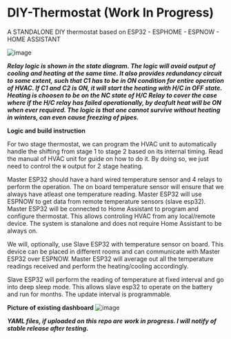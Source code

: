 # DIY-Thermostat (Work In Progress)
A STANDALONE DIY thermostat based on ESP32 - ESPHOME - ESPNOW - HOME ASSISTANT

![image](https://github.com/user-attachments/assets/f059d706-bf4b-4d2f-9ec4-a9e7adbb557c)


***Relay logic is shown in the state diagram. The logic will avoid output of cooling and heating at the same time. It also provides redundancy circuit to some extent, such that C1 has to be in ON condition for entire operation of HVAC. If C1 and C2 is ON, it will start the heating with H/C in OFF state. Heating is choosen to be on the NC state of H/C Relay to cover the case where if the H/C relay has failed operationally, by deafult heat will be ON when ever required. The logic is that one cannot survive without heating in winters, can even cause freezing of pipes.*** 

**Logic and build instruction**

For two stage thermostat, we can program the HVAC unit to automatically handle the shifting from stage 1 to stage 2 based on its internal timing. Read the manual of HVAC unit for guide on how to do it. By doing so, we just need to control the `W` output for 2 stage heating.

Master ESP32 should have a hard wired temperature sensor and 4 relays to perform the operation. The on board temperature sensor will ensure that we always have atleast one temperature reading. Master ESP32 will use ESPNOW to get data from remote temperature sensors (slave esp32). Master ESP32 will be connected to Home Assistant to program and configure thermostat. This allows controling HVAC from any local/remote device. The system is stanalone and does not require Home Assistant to be always on.

We will, optionally, use Slave ESP32 with temperature sensor on board. This device can be placed in different rooms and can communicate with Master ESP32 over ESPNOW. Master ESP32 will average out all the temperature readings received and perform the heating/cooling accordingly.

Slave ESP32 will perform the reading of temperature at fixed interval and go into deep sleep mode. This allows slave esp32 to operate on the battery and run for months. The update interval is programmable.

**Picture of existing dashboard**
![image](https://github.com/user-attachments/assets/4225c642-3512-4e4a-81da-58b5c69642f9)

***YAML files, if uploaded on this repo are work in progress. I will notify of stable release after testing.***
